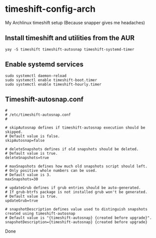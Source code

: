 # timeshift-config-arch
My Archlinux timeshift setup (Because snapper gives me headaches)

## Install timeshift and utilities from the AUR

```shell
yay -S timeshift timeshift-autosnap timeshift-systemd-timer
```

## Enable systemd services
```shell
sudo systemctl daemon-reload
sudo systemctl enable timeshift-boot.timer
sudo systemctl enable timeshift-hourly.timer
```
## Timeshift-autosnap.conf

```shell
#
# /etc/timeshift-autosnap.conf
#

# skipAutosnap defines if timeshift-autosnap execution should be skipped.
# Default value is false.
skipAutosnap=false

# deleteSnapshots defines if old snapshots should be deleted.
# Default value is true.
deleteSnapshots=true

# maxSnapshots defines how much old snapshots script should left.
# Only positive whole numbers can be used.
# Default value is 3.
maxSnapshots=30

# updateGrub defines if grub entries should be auto-generated.
# If grub-btrfs package is not installed grub won't be generated.
# Default value is true.
updateGrub=true

# snapshotDescription defines value used to distinguish snapshots created using timeshift-autosnap
# Default value is "{timeshift-autosnap} {created before upgrade}".
snapshotDescription={timeshift-autosnap} {created before upgrade}

```

Done
